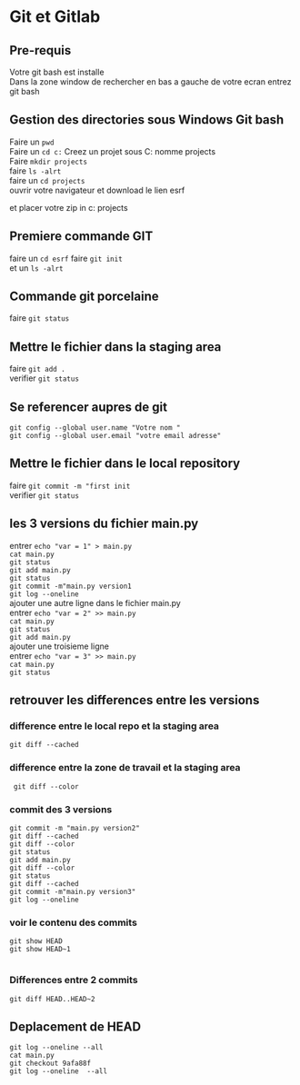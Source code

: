 # Git et Gitlab 

## Pre-requis
Votre git bash est installe  
Dans la zone window de rechercher en bas a gauche de votre ecran entrez git bash 

## Gestion des directories sous Windows Git bash
Faire un ```pwd```  
Faire un ```cd c:```
Creez un projet sous C:  nomme projects    
Faire ```mkdir projects```  
faire ```ls -alrt```  
faire un ```cd projects```  
ouvrir votre navigateur et download le lien esrf  

et placer votre zip in c: projects

## Premiere commande GIT
faire un ```cd esrf```
faire ```git init```    
et un ```ls -alrt```

## Commande git porcelaine 
faire ```git status```  

## Mettre le fichier dans la staging area
faire ```git add .```      
verifier ```git status```   

## Se referencer aupres de git 
```shell
git config --global user.name "Votre nom "
git config --global user.email "votre email adresse"
```

## Mettre le fichier dans le local repository
faire ```git commit -m "first init```     
verifier ```git status```

## les 3 versions du fichier main.py
entrer ```echo "var = 1" > main.py ```    
```cat main.py```  
```git status```  
```git add main.py```  
```git status```  
```git commit -m"main.py version1```    
```git log --oneline```  
ajouter une autre ligne dans le fichier main.py   
entrer ```echo "var = 2" >> main.py ```   
```cat main.py```  
```git status```  
```git add main.py```  
ajouter une troisieme ligne   
entrer ```echo "var = 3" >> main.py ```     
```cat main.py```  
```git status```


## retrouver les differences entre les versions
### difference entre le local repo et la staging area

```git diff --cached```   

### difference entre la zone de travail et la staging area
``` git diff --color```  

### commit des 3 versions
```shell
git commit -m "main.py version2"
git diff --cached
git diff --color
git status
git add main.py
git diff --color
git status
git diff --cached
git commit -m"main.py version3"
git log --oneline
```

### voir le contenu des commits
```shell
git show HEAD
git show HEAD~1


```
### Differences entre 2 commits
```
git diff HEAD..HEAD~2
```

## Deplacement de HEAD 
```shell
git log --oneline --all
cat main.py
git checkout 9afa88f
git log --oneline  --all 




